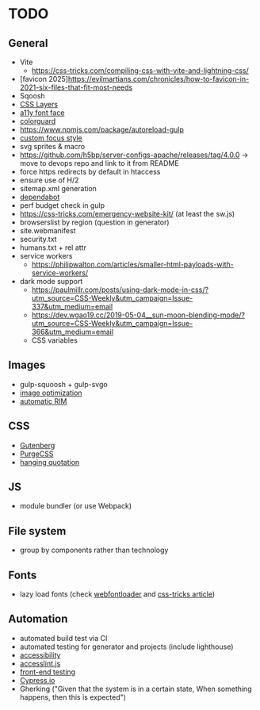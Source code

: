 # TODO

## General

-   Vite
    -   https://css-tricks.com/compiling-css-with-vite-and-lightning-css/
-   [favicon 2025]https://evilmartians.com/chronicles/how-to-favicon-in-2021-six-files-that-fit-most-needs
-   Sqoosh
-   [CSS Layers](https://daverupert.com/2022/08/modern-alternatives-to-bem/#gpc)
-   [a11y font face](https://material.io/blog/atkinson-hyperlegible-design)
-   [colorguard](https://github.com/SlexAxton/css-colorguard#programmatic)
-   https://www.npmjs.com/package/autoreload-gulp
-   [custom focus style](https://css-tricks.com/having-a-little-fun-with-custom-focus-styles/)
-   svg sprites & macro
-   https://github.com/h5bp/server-configs-apache/releases/tag/4.0.0 -> move to devops repo and link to it from README
-   force https redirects by default in htaccess
-   ensure use of H/2
-   sitemap.xml generation
-   [dependabot](https://github.com/h5bp/main.css/commit/3978d8f50d75de868c904058650275e4f2c4f6ac)
-   perf budget check in gulp
-   https://css-tricks.com/emergency-website-kit/ (at least the sw.js)
-   browserslist by region (question in generator)
-   site.webmanifest
-   security.txt
-   humans.txt + rel attr
-   service workers
    -   https://philipwalton.com/articles/smaller-html-payloads-with-service-workers/
-   dark mode support
    -   https://paulmillr.com/posts/using-dark-mode-in-css/?utm_source=CSS-Weekly&utm_campaign=Issue-337&utm_medium=email
    -   https://dev.wgao19.cc/2019-05-04__sun-moon-blending-mode/?utm_source=CSS-Weekly&utm_campaign=Issue-366&utm_medium=email
    -   CSS variables

## Images

-   gulp-squoosh + gulp-svgo
-   [image optimization](https://dougsillars.com/2018/05/21/state-of-the-web-top-image-optimization-strategies/)
-   [automatic RIM](https://www.npmjs.com/package/gulp-responsive)

## CSS

-   [Gutenberg](https://matejlatin.github.io/Gutenberg/)
-   [PurgeCSS](https://medium.com/full-human/purgecss-2-0-c0e812e6c4f6)
-   [hanging quotation](https://css-tricks.com/quoting-in-html-quotations-citations-and-blockquotes/)

## JS

-   module bundler (or use Webpack)

## File system

-   group by components rather than technology

## Fonts

-   lazy load fonts (check [webfontloader](https://github.com/typekit/webfontloader) and [css-tricks article](https://css-tricks.com/loading-web-fonts-with-the-web-font-loader/))

## Automation

-   automated build test via CI
-   automated testing for generator and projects (include lighthouse)
-   [accessibility](https://github.com/github/accessibilityjs)
-   [accesslint.js](https://github.com/accesslint/accesslint.js)
-   [front-end testing](https://www.javascriptjanuary.com/blog/getting-started-with-front-end-testing)
-   [Cypress.io](https://www.cypress.io/features/)
-   Gherking ("Given that the system is in a certain state, When something happens, then this is expected")
